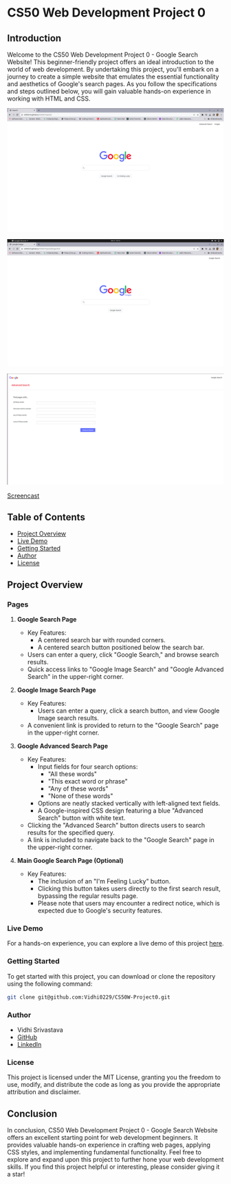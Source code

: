 # CS50 Web Development Project 0

## Introduction

Welcome to the CS50 Web Development Project 0 - Google Search Website! This beginner-friendly project offers an ideal introduction to the world of web development. By undertaking this project, you'll embark on a journey to create a simple website that emulates the essential functionality and aesthetics of Google's search pages. As you follow the specifications and steps outlined below, you will gain valuable hands-on experience in working with HTML and CSS.


![Screenshot](./src/Screenshot-1.png)

![Screenshot](./src/Screenshot-2.png)

![Screenshot](./src/Screenshot-3.png)

[Screencast](https://youtu.be/wARshcSnhEk)

## Table of Contents

- [Project Overview](#project-overview)
- [Live Demo](#live-demo)
- [Getting Started](#getting-started)
- [Author](#author)
- [License](#license)

## Project Overview

### Pages

1. **Google Search Page**
   - Key Features:
     - A centered search bar with rounded corners.
     - A centered search button positioned below the search bar.
   - Users can enter a query, click "Google Search," and browse search results.
   - Quick access links to "Google Image Search" and "Google Advanced Search" in the upper-right corner.

2. **Google Image Search Page**
   - Key Features:
     - Users can enter a query, click a search button, and view Google Image search results.
   - A convenient link is provided to return to the "Google Search" page in the upper-right corner.

3. **Google Advanced Search Page**
   - Key Features:
     - Input fields for four search options:
       - "All these words"
       - "This exact word or phrase"
       - "Any of these words"
       - "None of these words"
     - Options are neatly stacked vertically with left-aligned text fields.
     - A Google-inspired CSS design featuring a blue "Advanced Search" button with white text.
   - Clicking the "Advanced Search" button directs users to search results for the specified query.
   - A link is included to navigate back to the "Google Search" page in the upper-right corner.

4. **Main Google Search Page (Optional)**
   - Key Features:
     - The inclusion of an "I'm Feeling Lucky" button.
     - Clicking this button takes users directly to the first search result, bypassing the regular results page.
     - Please note that users may encounter a redirect notice, which is expected due to Google's security features.

### Live Demo

For a hands-on experience, you can explore a live demo of this project [here](https://vidhi0229.github.io/CS50W-Project0/).

### Getting Started

To get started with this project, you can download or clone the repository using the following command:

```bash
git clone git@github.com:Vidhi0229/CS50W-Project0.git
```

### Author

- Vidhi Srivastava
- [GitHub](https://github.com/Vidhi0229)
- [LinkedIn](https://www.linkedin.com/in/vidhisrivastava01/)

### License

This project is licensed under the MIT License, granting you the freedom to use, modify, and distribute the code as long as you provide the appropriate attribution and disclaimer.

## Conclusion

In conclusion, CS50 Web Development Project 0 - Google Search Website offers an excellent starting point for web development beginners. It provides valuable hands-on experience in crafting web pages, applying CSS styles, and implementing fundamental functionality. Feel free to explore and expand upon this project to further hone your web development skills. If you find this project helpful or interesting, please consider giving it a star!
